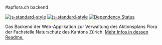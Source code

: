 #apflora.ch backend

[![js-standard-style](https://img.shields.io/badge/code%20style-standard-brightgreen.svg)](https://github.com/feross/standard)
[![js-standard-style](https://img.shields.io/badge/license-ISC-brightgreen.svg)](https://github.com/FNSKtZH/apflora/blob/master/License.md)
[![Dependency Status](https://www.versioneye.com/user/projects/5574b84333633400200000f6/badge.svg)](https://www.versioneye.com/user/projects/5574b84333633400200000f6)

Das Backend der Web-Applikation zur Verwaltung des Aktionsplans Flora der Fachstelle Naturschutz des Kantons Zürich. [Mehr Infos in dessen Readme.](https://github.com/FNSKtZH/apflora/blob/master/README.md)